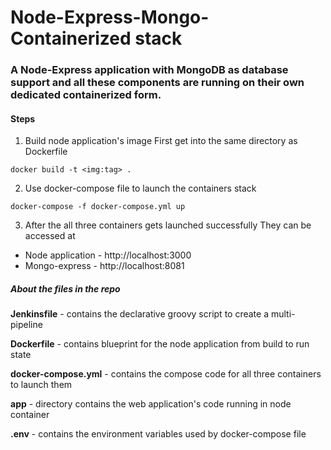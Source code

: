 # Node-Express-Mongo-Containerized stack

### A Node-Express application with MongoDB as database support and  all these components are running on their own dedicated containerized form.

#### Steps

1. Build node application's image
First get into the same directory as Dockerfile

`docker build -t <img:tag> .`

2. Use docker-compose file to launch the containers stack

`docker-compose -f docker-compose.yml up`

3. After the all three containers gets launched successfully
They can be accessed at

- Node application - http://localhost:3000
- Mongo-express - http://localhost:8081

##### About the files in the repo

**Jenkinsfile** - contains the declarative groovy script to create a multi-pipeline

**Dockerfile** - contains blueprint for the node application from build to run state

**docker-compose.yml** - contains the compose code for all three containers to launch them

**app** - directory contains the web application's code running in node container

**.env** - contains the environment variables used by docker-compose file

